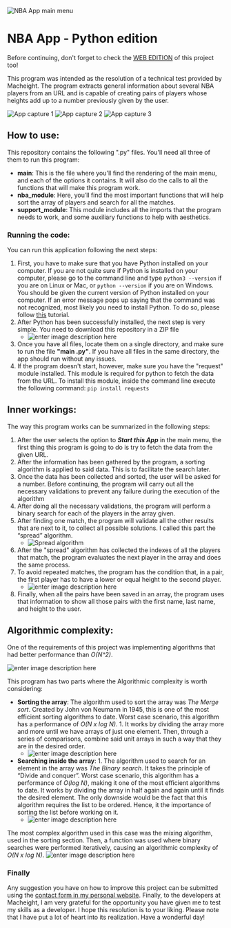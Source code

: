 ![NBA App main menu](https://res.cloudinary.com/arnaldo10cisne/image/upload/v1636860311/nba_app_python/nba_python1_bzdclz.png)

# NBA App - Python edition

Before continuing, don't forget to check the [WEB EDITION](https://github.com/arnaldo10cisne/nba_app__javascript) of this project too!

This program was intended as the resolution of a technical test provided by Macheight. The program extracts general information about several NBA players from an URL and is capable of creating pairs of players whose heights add up to a number previously given by the user.

![App capture 1](https://res.cloudinary.com/arnaldo10cisne/image/upload/v1636860526/nba_app_python/nba_python2_nxrg37.png)
![App capture 2](https://res.cloudinary.com/arnaldo10cisne/image/upload/v1636860526/nba_app_python/nba_python3_-_copia_r13anf.png)
![App capture 3](https://res.cloudinary.com/arnaldo10cisne/image/upload/v1636860526/nba_app_python/nba_python4_txpa5g.png)

## How to use:
This repository contains the following ".py" files. You'll need all three of them to run this program:

- **main**:  This is the file where you'll find the rendering of the main menu, and each of the options it contains. It will also do the calls to all the functions that will make this program work.
- **nba_module**: Here, you’ll find the most important functions that will help sort the array of players and search for all the matches.
- **support_module**: This module includes all the imports that the program needs to work, and some auxiliary functions to help with aesthetics.

### Running the code:

You can run this application following the next steps:

1.  First, you have to make sure that you have Python installed on your computer. If you are not quite sure if Python is installed on your computer, please go to the command line and type `python3 --version` if you are on Linux or Mac, or `python --version` if you are on Windows. You should be given the current version of Python installed on your computer. If an error message pops up saying that the command was not recognized, most likely you need to install Python. To do so, please follow [this](www.m.com) tutorial.
 2. After Python has been successfully installed, the next step is very simple. You need to download this repository in a ZIP file
	 - ![enter image description here](https://res.cloudinary.com/arnaldo10cisne/image/upload/v1636934741/nba_app_python/instructions1_kg8aqj.png)
 3. Once you have all files, locate them on a single directory, and make sure to run the file **"main .py"**. If you have all files in the same directory, the app should run without any issues.
 4. If the program doesn't start, however, make sure you have the "request" module installed. This module is required for python to fetch the data from the URL. To install this module, inside the command line execute the following command: `pip install requests`

## Inner workings:
The way this program works can be summarized in the following steps:

 1. After the user selects the option to ***Start this App*** in the main menu, the first thing this program is going to do is try to fetch the data from the given URL.
 2. After the information has been gathered by the program, a sorting algorithm is applied to said data. This is to facilitate the search later.
 3. Once the data has been collected and sorted, the user will be asked for a number. Before continuing, the program will carry out all the necessary validations to prevent any failure during the execution of the algorithm
 4. After doing all the necessary validations, the program will perform a binary search for each of the players in the array given. 
 5. After finding one match, the program will validate all the other results that are next to it, to collect all possible solutions. I called this part the “spread” algorithm.
	 - ![Spread algorithm](https://res.cloudinary.com/arnaldo10cisne/image/upload/v1636863263/nba_app_python/nba_graphic1_sr9yh2.png)
 7.  After the "spread" algorithm has collected the indexes of all the players that match, the program evaluates the next player in the array and does the same process.
 8. To avoid repeated matches, the program has the condition that, in a pair, the first player has to have a lower or equal height to the second player.
	   - ![enter image description here](https://res.cloudinary.com/arnaldo10cisne/image/upload/v1636863762/nba_app_python/nba_graphic2_t2ohhi.png)
 9. Finally, when all the pairs have been saved in an array, the program uses that information to show all those pairs with the first name, last name, and height to the user.

## Algorithmic complexity:
One of the requirements of this project was implementing algorithms that had better performance than *O(N^2)*. 

![enter image description here](https://3.bp.blogspot.com/-Frcylha7Spw/XA51cet8wkI/AAAAAAAACpg/RKrCC5gDtOofmPfCrFNM_UF83BY9AlI3QCLcBGAs/s1600/big-o-complexity-chart.png)

This program has two parts where the Algorithmic complexity is worth considering:

 - **Sorting the array**: The algorithm used to sort the array was *The Merge sort*. Created by John von Neumann in 1945, this is one of the most efficient sorting algorithms to date. Worst case scenario, this algorithm has a performance of *O(N x log N)*. 1.  It works by dividing the array more and more until we have arrays of just one element. Then, through a series of comparisons, combine said unit arrays in such a way that they are in the desired order. 
	 - ![enter image description here](https://upload.wikimedia.org/wikipedia/commons/thumb/c/cc/Merge-sort-example-300px.gif/220px-Merge-sort-example-300px.gif)
 - **Searching inside the array**: 1.  The algorithm used to search for an element in the array was _The Binary search_. It takes the principle of “Divide and conquer”. Worst case scenario, this algorithm has a performance of _O(log N)_, making it one of the most efficient algorithms to date. It works by dividing the array in half again and again until it finds the desired element. The only downside would be the fact that this algorithm requires the list to be ordered. Hence, it the importance of sorting the list before working on it.
	 - ![enter image description here](https://blog.penjee.com/wp-content/uploads/2015/04/binary-and-linear-search-animations.gif)

The most complex algorithm used in this case was the mixing algorithm, used in the sorting section. Then, a function was used where binary searches were performed iteratively, causing an algorithmic complexity of *O(N x log N)*. ![enter image description here](https://res.cloudinary.com/arnaldo10cisne/image/upload/v1636866062/nba_app_python/nba_graphic3_fu9b0w.png)

### Finally

Any suggestion you have on how to improve this project can be submitted using the  [contact form in my personal website](https://www.arnaldocisneros.com/contact). Finally, to the developers at Macheight, I am very grateful for the opportunity you have given me to test my skills as a developer. I hope this resolution is to your liking. Please note that I have put a lot of heart into its realization. Have a wonderful day!